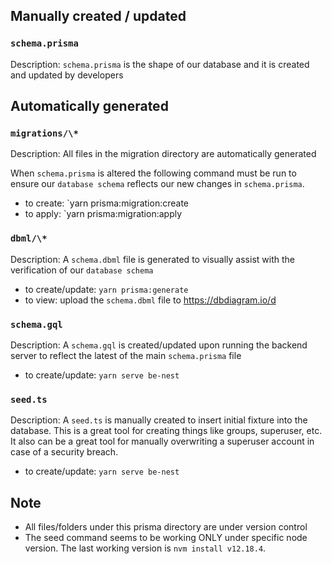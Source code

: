 ## Manually created / updated

### `schema.prisma`

Description: `schema.prisma` is the shape of our database and it is created and
updated by developers

## Automatically generated

### `migrations/\*`

Description: All files in the migration directory are automatically generated

When `schema.prisma` is altered the following command must be run to ensure
our `database schema` reflects our new changes in `schema.prisma`.

- to create: `yarn prisma:migration:create
- to apply: `yarn prisma:migration:apply

### `dbml/\*`

Description: A `schema.dbml` file is generated to visually assist with the
verification of our `database schema`

- to create/update: `yarn prisma:generate`
- to view: upload the `schema.dbml` file to https://dbdiagram.io/d

### `schema.gql`

Description: A `schema.gql` is created/updated upon running the backend server
to reflect the latest of the main `schema.prisma` file

- to create/update: `yarn serve be-nest`

### `seed.ts`

Description: A `seed.ts` is manually created to insert initial fixture into the database.
This is a great tool for creating things like groups, superuser, etc. It also can be a great
tool for manually overwriting a superuser account in case of a security breach.

- to create/update: `yarn serve be-nest`

## Note

- All files/folders under this prisma directory are under version control
- The seed command seems to be working ONLY under specific node version. The last working version is `nvm install v12.18.4`.
